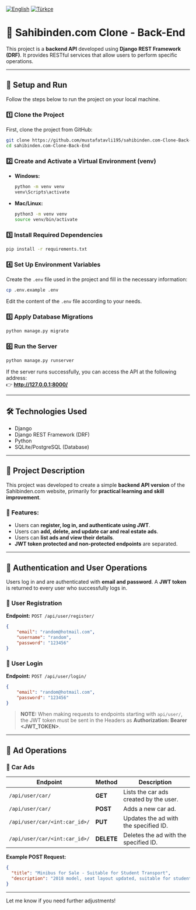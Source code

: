 [![English](https://img.shields.io/badge/lang-English-blue.svg)](README.md)
[![Türkçe](https://img.shields.io/badge/lang-Türkçe-red.svg)](README.tr.md)

# 📌 Sahibinden.com Clone - Back-End

This project is a **backend API** developed using **Django REST Framework (DRF)**. It provides RESTful services that allow users to perform specific operations.

---

## 🚀 Setup and Run  

Follow the steps below to run the project on your local machine.

### 1️⃣ **Clone the Project**  
First, clone the project from GitHub:  
```sh
git clone https://github.com/mustafatavli195/sahibinden.com-Clone-Back-End.git
cd sahibinden.com-Clone-Back-End
```

### 2️⃣ **Create and Activate a Virtual Environment (venv)**  
- **Windows:**  
  ```sh
  python -m venv venv
  venv\Scripts\activate
  ```
- **Mac/Linux:**  
  ```sh
  python3 -m venv venv
  source venv/bin/activate
  ```

### 3️⃣ **Install Required Dependencies**  
```sh
pip install -r requirements.txt
```

### 4️⃣ **Set Up Environment Variables**  
Create the `.env` file used in the project and fill in the necessary information:  
```sh
cp .env.example .env
```
Edit the content of the `.env` file according to your needs.

### 5️⃣ **Apply Database Migrations**  
```sh
python manage.py migrate
```

### 6️⃣ **Run the Server**  
```sh
python manage.py runserver
```
If the server runs successfully, you can access the API at the following address:  
👉 **http://127.0.0.1:8000/**

---

## 🛠 Technologies Used  
- Django  
- Django REST Framework (DRF)  
- Python  
- SQLite/PostgreSQL (Database)

---

## 📌 Project Description  
This project was developed to create a simple **backend API version** of the Sahibinden.com website, primarily for **practical learning and skill improvement**.

### 📢 Features:  
- Users can **register, log in, and authenticate using JWT**.  
- Users can **add, delete, and update car and real estate ads**.  
- Users can **list ads and view their details**.  
- **JWT token protected and non-protected endpoints** are separated.

---

## 🔑 Authentication and User Operations  
Users log in and are authenticated with **email and password**. A **JWT token** is returned to every user who successfully logs in.

### 📌 User Registration  
**Endpoint:** `POST /api/user/register/`  
```json
{
    "email": "random@hotmail.com",
    "username": "random",
    "password": "123456"
}
```

### 📌 User Login  
**Endpoint:** `POST /api/user/login/`  
```json
{
    "email": "random@hotmail.com",
    "password": "123456"
}
```

> **NOTE:** When making requests to endpoints starting with `api/user/`, the JWT token must be sent in the Headers as **Authorization: Bearer <JWT_TOKEN>**.

---

## 📌 Ad Operations

### 📢 Car Ads

| **Endpoint** | **Method** | **Description** |
|-------------|------------|-----------------|
| `/api/user/car/` | **GET** | Lists the car ads created by the user. |
| `/api/user/car/` | **POST** | Adds a new car ad. |
| `/api/user/car/<int:car_id>/` | **PUT** | Updates the ad with the specified ID. |
| `/api/user/car/<int:car_id>/` | **DELETE** | Deletes the ad with the specified ID. |

**Example POST Request:**  
```json
{
  "title": "Minibus for Sale - Suitable for Student Transport",
  "description": "2018 model, seat layout updated, suitable for student transport..."
}
```

---

Let me know if you need further adjustments!